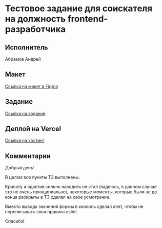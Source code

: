 # Тестовое задание для соискателя на должность frontend-разработчика

## Исполнитель

Абрамов Андрей

## Макет

[Ссылка на макет в Figma](https://www.figma.com/file/X8Ke95Xuc9ZXrZJ3DzQjOW/Тестовое-задание?node-id=2%3A2)

## Задание

[Ссылка на задание](https://roox.notion.site/frontend-32b79baef66c4ca4a27f6f76e01a7dd2)

## Деплой на Vercel

[Ссылка на хостинг](https://roox-test-alpha.vercel.app/users)

## Комментарии

Добрый день!

В целом все пункты ТЗ выполнены.

Красоту и адаптив сильно наводить не стал (надеюсь, в данном случае это не очень
принципиально), некоторые моменты, которые были не до конца раскрыты в ТЗ сделал на свое усмотрение.

Вместо вывода значений формы в консоль сделал alert, чтобы не переписывать свои правила eslint.

Спасибо!

